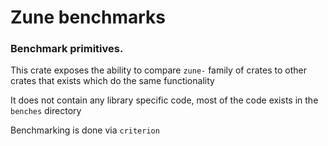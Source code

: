 # Zune benchmarks

### Benchmark primitives.

This crate exposes the ability to compare `zune-` family of crates to other crates that
exists which do the same functionality

It does not contain any library specific code, most of the code exists
in the `benches` directory

Benchmarking is done via `criterion` 